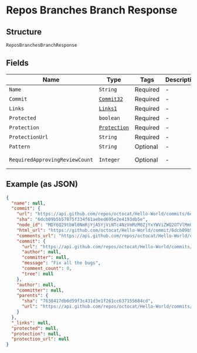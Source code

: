 
# Repos Branches Branch Response

## Structure

`ReposBranchesBranchResponse`

## Fields

| Name | Type | Tags | Description | Getter | Setter |
|  --- | --- | --- | --- | --- | --- |
| `Name` | `String` | Required | - | String getName() | setName(String name) |
| `Commit` | [`Commit32`](../../doc/models/commit-32.md) | Required | - | Commit32 getCommit() | setCommit(Commit32 commit) |
| `Links` | [`Links1`](../../doc/models/links-1.md) | Required | - | Links1 getLinks() | setLinks(Links1 links) |
| `Protected` | `boolean` | Required | - | boolean getProtected() | setProtected(boolean mProtected) |
| `Protection` | [`Protection`](../../doc/models/protection.md) | Required | - | Protection getProtection() | setProtection(Protection protection) |
| `ProtectionUrl` | `String` | Required | - | String getProtectionUrl() | setProtectionUrl(String protectionUrl) |
| `Pattern` | `String` | Optional | - | String getPattern() | setPattern(String pattern) |
| `RequiredApprovingReviewCount` | `Integer` | Optional | - | Integer getRequiredApprovingReviewCount() | setRequiredApprovingReviewCount(Integer requiredApprovingReviewCount) |

## Example (as JSON)

```json
{
  "name": null,
  "commit": {
    "url": "https://api.github.com/repos/octocat/Hello-World/commits/6dcb09b5b57875f334f61aebed695e2e4193db5e",
    "sha": "6dcb09b5b57875f334f61aebed695e2e4193db5e",
    "node_id": "MDY6Q29tbWl0NmRjYjA5YjViNTc4NzVmMzM0ZjYxYWViZWQ2OTVlMmU0MTkzZGI1ZQ==",
    "html_url": "https://github.com/octocat/Hello-World/commit/6dcb09b5b57875f334f61aebed695e2e4193db5e",
    "comments_url": "https://api.github.com/repos/octocat/Hello-World/commits/6dcb09b5b57875f334f61aebed695e2e4193db5e/comments",
    "commit": {
      "url": "https://api.github.com/repos/octocat/Hello-World/commits/6dcb09b5b57875f334f61aebed695e2e4193db5e",
      "author": null,
      "committer": null,
      "message": "Fix all the bugs",
      "comment_count": 0,
      "tree": null
    },
    "author": null,
    "committer": null,
    "parents": {
      "sha": "7638417db6d59f3c431d3e1f261cc637155684cd",
      "url": "https://api.github.com/repos/octocat/Hello-World/commits/7638417db6d59f3c431d3e1f261cc637155684cd"
    }
  },
  "_links": null,
  "protected": null,
  "protection": null,
  "protection_url": null
}
```


